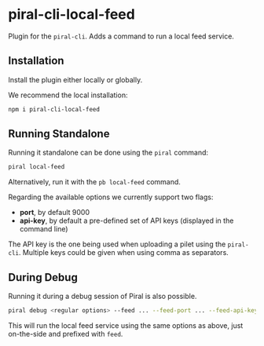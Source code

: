 # piral-cli-local-feed

Plugin for the `piral-cli`. Adds a command to run a local feed service.

## Installation

Install the plugin either locally or globally.

We recommend the local installation:

```sh
npm i piral-cli-local-feed
```

## Running Standalone

Running it standalone can be done using the `piral` command:

```sh
piral local-feed
```

Alternatively, run it with the `pb local-feed` command.

Regarding the available options we currently support two flags:

- **port**, by default 9000
- **api-key**, by default a pre-defined set of API keys (displayed in the command line)

The API key is the one being used when uploading a pilet using the `piral-cli`. Multiple keys could be given when using comma as separators.

## During Debug

Running it during a debug session of Piral is also possible.

```sh
piral debug <regular options> --feed ... --feed-port ... --feed-api-key ...
```

This will run the local feed service using the same options as above, just on-the-side and prefixed with `feed`.
